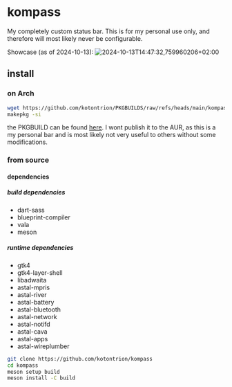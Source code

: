 # kompass

My completely custom status bar. This is for my personal use only, and therefore will most likely never be configurable.

Showcase (as of 2024-10-13):
![2024-10-13T14:47:32,759960206+02:00](https://github.com/user-attachments/assets/78278e56-4951-4713-9b5e-a2468405be84)


## install

### on Arch
```bash
wget https://github.com/kotontrion/PKGBUILDS/raw/refs/heads/main/kompass-git/PKGBUILD
makepkg -si
```

the PKGBUILD can be found [here](https://github.com/kotontrion/PKGBUILDS/blob/main/kompass-git/PKGBUILD).
I wont publish it to the AUR, as this is a my personal bar and is most likely not very useful to others without some modifications.

### from source

#### dependencies 

##### build dependencies
- dart-sass
- blueprint-compiler
- vala
- meson

##### runtime dependencies
- gtk4
- gtk4-layer-shell
- libadwaita
- astal-mpris
- astal-river
- astal-battery
- astal-bluetooth
- astal-network
- astal-notifd
- astal-cava
- astal-apps
- astal-wireplumber

```bash
git clone https://github.com/kotontrion/kompass
cd kompass
meson setup build
meson install -C build
```




